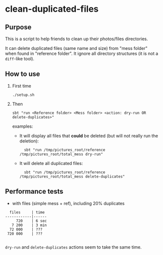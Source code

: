 # clean-duplicated-files

## Purpose

This is a script to help friends to clean up their photos/files directories.

It can delete duplicated files (same name and size) from "mess folder" when found in "reference folder".
It ignore all directory structures (it is not a `diff`-like tool).

 ## How to use
 
1. First time
   
       ./setup.sh
    
2. Then

       sbt "run <Reference folder> <Mess folder> <action: dry-run OR delete-duplicates>"
       
    examples: 

    - It will display all files that **could** be deleted (but will not really run the deletion):

            sbt "run /tmp/pictures_root/reference /tmp/pictures_root/total_mess dry-run"
       
    - It will delete all duplicated files:

            sbt "run /tmp/pictures_root/reference /tmp/pictures_root/total_mess delete-duplicates"
     

## Performance tests


- with files (simple mess + ref), including 20% 
duplicates

```
  files     | time 
------------|------
     720    | 6 sec                      
   7 200    | 3 min
  72 000    | ???
 720 000    | ??? 
 
```

`dry-run` and `delete-duplicates` actions seem to take the same time.


